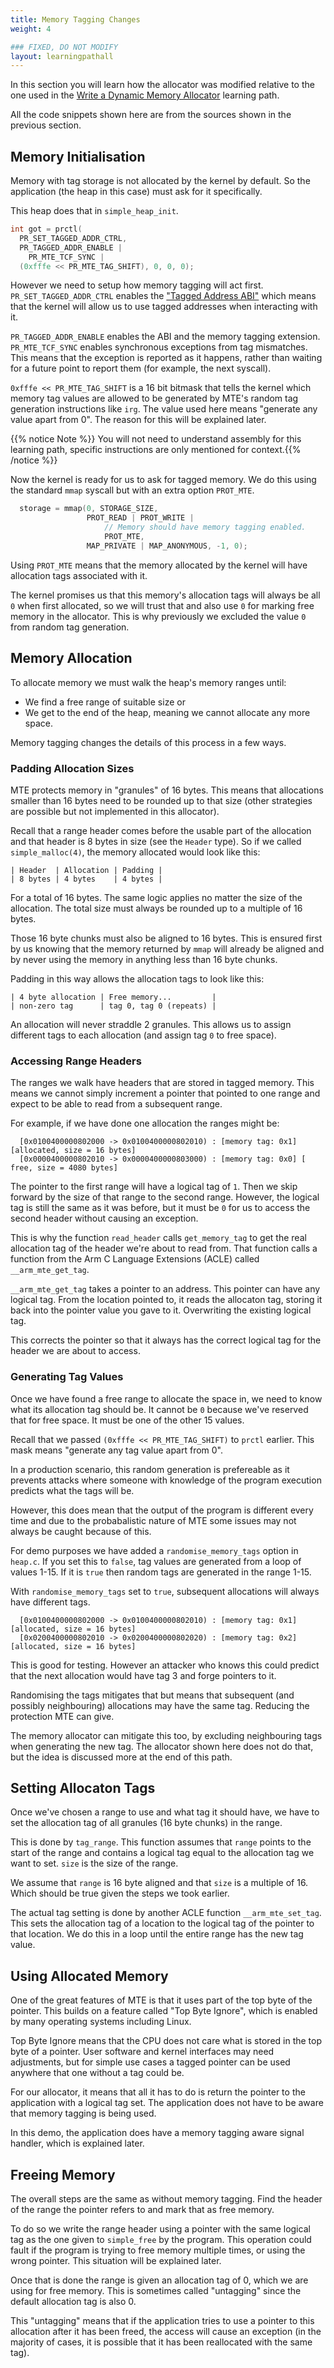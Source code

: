 ```yaml
---
title: Memory Tagging Changes
weight: 4

### FIXED, DO NOT MODIFY
layout: learningpathall
---
```


In this section you will learn how the allocator was modified relative to the one used
in the [Write a Dynamic Memory Allocator](learning-paths/cross-platform/dynamic-memory-allocator/) learning path.

All the code snippets shown here are from the sources shown in the previous section.

## Memory Initialisation

Memory with tag storage is not allocated by the kernel by default. So the application
(the heap in this case) must ask for it specifically.

This heap does that in `simple_heap_init`.

```C
int got = prctl(
  PR_SET_TAGGED_ADDR_CTRL,
  PR_TAGGED_ADDR_ENABLE |
    PR_MTE_TCF_SYNC |
  (0xfffe << PR_MTE_TAG_SHIFT), 0, 0, 0);
```

However we need to setup how memory tagging will act first. `PR_SET_TAGGED_ADDR_CTRL`
enables the ["Tagged Address ABI"](https://www.kernel.org/doc/html/next/arm64/tagged-address-abi.html) which means that the kernel will allow us to
use tagged addresses when interacting with it.

`PR_TAGGED_ADDR_ENABLE` enables the ABI and the memory tagging extension.
`PR_MTE_TCF_SYNC` enables synchronous exceptions from tag mismatches. This means
that the exception is reported as it happens, rather than waiting for a future
point to report them (for example, the next syscall).

`0xfffe << PR_MTE_TAG_SHIFT` is a 16 bit bitmask that tells the kernel which
memory tag values are allowed to be generated by MTE's random tag generation
instructions like `irg`. The value used here means "generate any value apart from 0".
The reason for this will be explained later.

{{% notice Note %}}  You will not need to understand assembly for this learning path,
specific instructions are only mentioned for context.{{% /notice %}}

Now the kernel is ready for us to ask for tagged memory. We do this using the standard
`mmap` syscall but with an extra option `PROT_MTE`.

```C
  storage = mmap(0, STORAGE_SIZE,
                 PROT_READ | PROT_WRITE |
                     // Memory should have memory tagging enabled.
                     PROT_MTE,
                 MAP_PRIVATE | MAP_ANONYMOUS, -1, 0);
```

Using `PROT_MTE` means that the memory allocated by the kernel will have
allocation tags associated with it.

The kernel promises us that this memory's allocation tags will always be all `0`
when first allocated, so we will trust that and also use `0` for marking free
memory in the allocator. This is why previously we excluded the value `0` from
random tag generation.

## Memory Allocation

To allocate memory we must walk the heap's memory ranges until:
* We find a free range of suitable size or
* We get to the end of the heap, meaning we cannot allocate any more space.

Memory tagging changes the details of this process in a few ways.

### Padding Allocation Sizes

MTE protects memory in "granules" of 16 bytes. This means that allocations
smaller than 16 bytes need to be rounded up to that size (other strategies are
possible but not implemented in this allocator).

Recall that a range header comes before the usable part of the allocation and
that header is 8 bytes in size (see the `Header` type). So if we called
`simple_malloc(4)`, the memory allocated would look like this:

```text
| Header  | Allocation | Padding |
| 8 bytes | 4 bytes    | 4 bytes |
```

For a total of 16 bytes. The same logic applies no matter the size of the
allocation. The total size must always be rounded up to a multiple of 16 bytes.

Those 16 byte chunks must also be aligned to 16 bytes. This is ensured first by us
knowing that the memory returned by `mmap` will already be aligned and by never
using the memory in anything less than 16 byte chunks.

Padding in this way allows the allocation tags to look like this:
```text
| 4 byte allocation | Free memory...         |
| non-zero tag      | tag 0, tag 0 (repeats) |
```

An allocation will never straddle 2 granules. This allows us to assign
different tags to each allocation (and assign tag `0` to free space).

### Accessing Range Headers

The ranges we walk have headers that are stored in tagged
memory. This means we cannot simply increment a pointer that pointed to one
range and expect to be able to read from a subsequent range.

For example, if we have done one allocation the ranges might be:
```text
  [0x0100400000802000 -> 0x0100400000802010) : [memory tag: 0x1] [allocated, size = 16 bytes]
  [0x0000400000802010 -> 0x0000400000803000) : [memory tag: 0x0] [     free, size = 4080 bytes]
```

The pointer to the first range will have a logical tag of `1`. Then we skip
forward by the size of that range to the second range. However, the logical tag
is still the same as it was before, but it must be `0` for us to access the
second header without causing an exception.

This is why the function `read_header` calls `get_memory_tag` to get the real
allocation tag of the header we're about to read from. That function calls a
function from the Arm C Language Extensions (ACLE) called `__arm_mte_get_tag`.

`__arm_mte_get_tag` takes a pointer to an address. This pointer can have any
logical tag. From the location pointed to, it reads the allocaton tag, storing
it back into the pointer value you gave to it. Overwriting the existing logical tag.

This corrects the pointer so that it always has the correct logical tag
for the header we are about to access.

### Generating Tag Values

Once we have found a free range to allocate the space in, we need to know what its
allocation tag should be. It cannot be `0` because we've reserved that for free
space. It must be one of the other 15 values.

Recall that we passed `(0xfffe << PR_MTE_TAG_SHIFT)` to `prctl` earlier. This
mask means "generate any tag value apart from 0".

In a production scenario, this random generation is prefereable as it prevents
attacks where someone with knowledge of the program execution predicts
what the tags will be.

However, this does mean that the output of the program is different every time and due to the
probabalistic nature of MTE some issues may not always be caught because of this.

For demo purposes we have added a `randomise_memory_tags` option in `heap.c`.
If you set this to `false`, tag values are generated from a loop of values 1-15.
If it is `true` then random tags are generated in the range 1-15.

With `randomise_memory_tags` set to `true`, subsequent allocations will
always have different tags.

```text
  [0x0100400000802000 -> 0x0100400000802010) : [memory tag: 0x1] [allocated, size = 16 bytes]
  [0x0200400000802010 -> 0x0200400000802020) : [memory tag: 0x2] [allocated, size = 16 bytes]
```

This is good for testing. However an attacker who knows this could predict that
the next allocation would have tag 3 and forge pointers to it.

Randomising the tags mitigates that but means that subsequent (and possibly
neighbouring) allocations may have the same tag. Reducing the protection MTE
can give.

The memory allocator can mitigate this too, by excluding neighbouring tags
when generating the new tag. The allocator shown here does not do that, but
the idea is discussed more at the end of this path.

## Setting Allocaton Tags

Once we've chosen a range to use and what tag it should have, we have to set
the allocation tag of all granules (16 byte chunks) in the range.

This is done by `tag_range`. This function assumes that `range` points
to the start of the range and contains a logical tag equal to the allocation
tag we want to set. `size` is the size of the range.

We assume that `range` is 16 byte aligned and that `size` is a multiple of 16.
Which should be true given the steps we took earlier.

The actual tag setting is done by another ACLE function `__arm_mte_set_tag`.
This sets the allocation tag of a location to the logical tag of the pointer
to that location. We do this in a loop until the entire range has the new tag value.

## Using Allocated Memory

One of the great features of MTE is that it uses part of the top byte of the
pointer. This builds on a feature called "Top Byte Ignore", which is enabled
by many operating systems including Linux.

Top Byte Ignore means that the CPU does not care what is stored in the top
byte of a pointer. User software and kernel interfaces may need adjustments,
but for simple use cases a tagged pointer can be used anywhere that one without
a tag could be.

For our allocator, it means that all it has to do is return the pointer
to the application with a logical tag set. The application does not have to
be aware that memory tagging is being used.

In this demo, the application does have a memory tagging aware signal handler,
which is explained later.

## Freeing Memory

The overall steps are the same as without memory tagging. Find the header
of the range the pointer refers to and mark that as free memory.

To do so we write the range header using a pointer with the same logical tag
as the one given to `simple_free` by the program. This operation could fault
if the program is trying to free memory multiple times, or using the wrong
pointer. This situation will be explained later.

Once that is done the range is given an allocation tag of 0, which we are using
for free memory. This is sometimes called "untagging" since the default allocation
tag is also 0.

This "untagging" means that if the application tries to use a pointer to this
allocation after it has been freed, the access will cause an exception
(in the majority of cases, it is possible that it has been reallocated with
the same tag).
